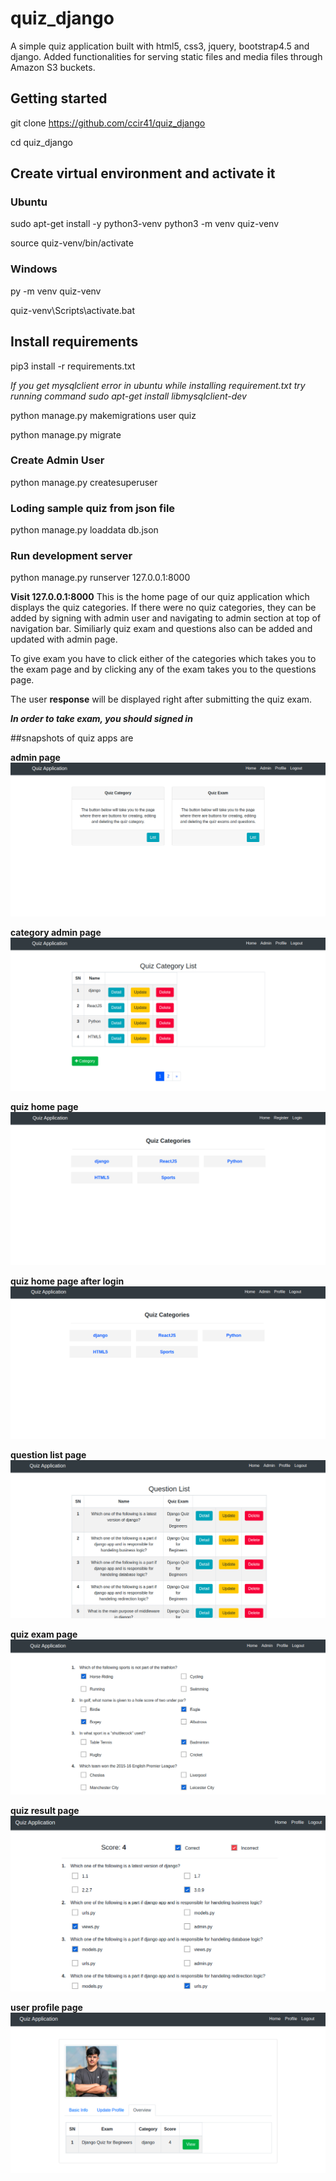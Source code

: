 # quiz_django

A simple quiz application built with html5, css3, jquery, bootstrap4.5 and django. Added functionalities for serving static files and media files through Amazon S3 buckets.

## Getting started

git clone https://github.com/ccir41/quiz_django

cd quiz_django

## Create virtual environment and activate it

### Ubuntu
sudo apt-get install -y python3-venv
python3 -m venv quiz-venv

source quiz-venv/bin/activate

### Windows

py -m venv quiz-venv

quiz-venv\Scripts\activate.bat

## Install requirements

pip3 install -r requirements.txt

*If you get mysqlclient error in ubuntu while installing requirement.txt try running command sudo apt-get install libmysqlclient-dev* 

python manage.py makemigrations user quiz

python manage.py migrate

### Create Admin User

python manage.py createsuperuser

### Loding sample quiz from json file

python manage.py loaddata db.json

### Run development server

python manage.py runserver 127.0.0.1:8000

**Visit 127.0.0.1:8000**
This is the home page of our quiz application which displays the quiz categories. If there were no quiz categories, they can be added by signing with admin user and navigating to admin section at top of navigation bar. Similiarly quiz exam and questions also can be added and updated with admin page.

To give exam you have to click either of the categories which takes you to the exam page and by clicking any of the exam takes you to the questions page.

The user **response** will be displayed right after submitting the quiz exam.

**_In order to take exam, you should signed in_**

##snapshots of quiz apps are

**admin page**
![](./static/img/admin_page.png)

**category admin page**
![](./static/img/category_admin.png)

**quiz home page**
![](./static/img/home_page.png)

**quiz home page after login**
![](./static/img/home_page2.png)

**question list page**
![](./static/img/question_list.png)

**quiz exam page**
![](./static/img/quiz_exam.png)

**quiz result page**
![](./static/img/quiz_result.png)

**user profile page**
![](./static/img/quiz_profile.png)